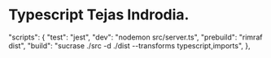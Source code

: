 # Typescript Tejas Indrodia. 

 "scripts": {
    "test": "jest",
    "dev": "nodemon src/server.ts",
    "prebuild": "rimraf dist",
    "build": "sucrase ./src -d ./dist --transforms typescript,imports",
  },
```